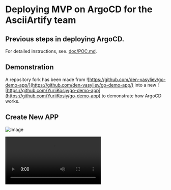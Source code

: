 # Deploying MVP on ArgoCD for the AsciiArtify team

## Previous steps in deploying ArgoCD.

For detailed instructions, see. [doc/POC.md](doc/POC.md).

## Demonstration

A repository fork has been made from ![https://github.com/den-vasyliev/go-demo-app/](https://github.com/den-vasyliev/go-demo-app/) into a new ![https://github.com/YuriiKosiy/go-demo-app](https://github.com/YuriiKosiy/go-demo-app) to demonstrate how ArgoCD works.

## Create New APP

![Image](/.data/argo-cd.gif)

![Demo Video](/.data/argo-cd.webm)

